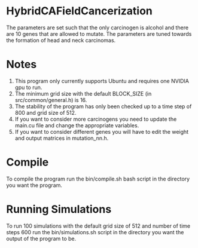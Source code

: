 # HybridCAFieldCancerization

The parameters are set such that the only carcinogen is alcohol and there are 10 genes that are allowed to mutate. The parameters are tuned towards the formation of head and neck carcinomas. 

# Notes
1. This program only currently supports Ubuntu and requires one NVIDIA gpu to run.
2. The minimum grid size with the default BLOCK_SIZE (in src/common/general.h) is 16.
3. The stability of the program has only been checked up to a time step of 800 and grid size of 512.
4. If you want to consider more carcinogens you need to update the main.cu file and change the appropriate variables.
5. If you want to consider different genes you will have to edit the weight and output matrices in mutation_nn.h.

# Compile
To compile the program run the bin/compile.sh bash script in the directory you want the program.

# Running Simulations
To run 100 simulations with the default grid size of 512 and number of time steps 600 run the bin/simulations.sh script
in the directory you want the output of the program to be.
